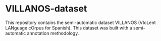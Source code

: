 # VILLANOS-dataset
This repository contains the semi-automatic dataset VILLANOS (VIoLent LANguage cOrpus for Spanish). This dataset was built with a semi-automatic annotation methodology.

